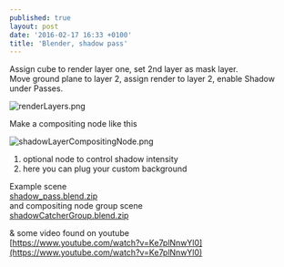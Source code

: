 ```yaml
---
published: true
layout: post
date: '2016-02-17 16:33 +0100'
title: 'Blender, shadow pass'
---
```


Assign cube to render layer one, set 2nd layer as mask layer.  
Move ground plane to layer 2, assign render to layer 2, enable Shadow under Passes.

![renderLayers.png]({{site.baseurl}}/media/renderLayers.png)

Make a compositing node like this

![shadowLayerCompositingNode.png]({{site.baseurl}}/media/shadowLayerCompositingNode.png)

1. optional node to control shadow intensity 
2. here you can plug your custom background

Example scene  
[shadow_pass.blend.zip](/blends/shadow_pass.blend.zip)  
and compositing node group scene  
[shadowCatcherGroup.blend.zip](/blends/shadowCatcherGroup.blend.zip)

& some video found on youtube  
[https://www.youtube.com/watch?v=Ke7plNnwYl0](https://www.youtube.com/watch?v=Ke7plNnwYl0)
